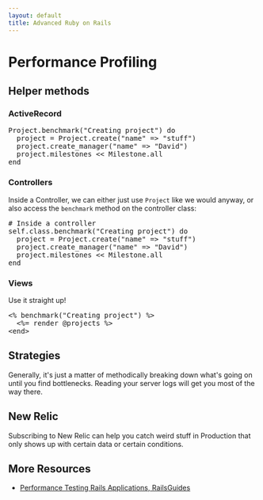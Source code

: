 ```yaml
---
layout: default
title: Advanced Ruby on Rails
---
```


# Performance Profiling

## Helper methods

### ActiveRecord

<pre>
Project.benchmark("Creating project") do
  project = Project.create("name" => "stuff")
  project.create_manager("name" => "David")
  project.milestones &lt;&lt; Milestone.all
end
</pre>

### Controllers

Inside a Controller, we can either just use `Project` like we would anyway, or also access the `benchmark` method on the controller class:

<pre>
# Inside a controller
self.class.benchmark("Creating project") do
  project = Project.create("name" => "stuff")
  project.create_manager("name" => "David")
  project.milestones &lt;&lt; Milestone.all
end
</pre>

### Views

Use it straight up!

<pre>
&lt;% benchmark("Creating project") %&gt;
  &lt;%= render @projects %&gt;
&lt;end&gt;
</pre>

## Strategies

Generally, it's just a matter of methodically breaking down what's going on until you find bottlenecks.  Reading your server logs will get you most of the way there.

## New Relic

Subscribing to New Relic can help you catch weird stuff in Production that only shows up with certain data or certain conditions.

## More Resources

* [Performance Testing Rails Applications, RailsGuides](http://guides.rubyonrails.org/v3.2.13/performance_testing.html)
